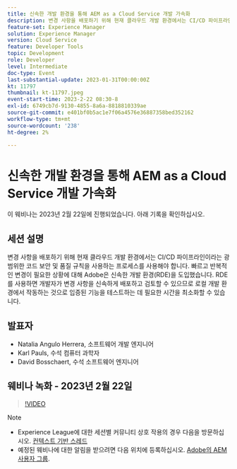 ```yaml
---
title: 신속한 개발 환경을 통해 AEM as a Cloud Service 개발 가속화
description: 변경 사항을 배포하기 위해 현재 클라우드 개발 환경에서는 CI/CD 파이프라인이라는 광범위한 코드 보안 및 품질 규칙을 사용하는 프로세스를 사용해야 합니다. 빠르고 반복적인 변경이 필요한 상황의 경우, Adobe은 신속한 개발 환경(RDE)을 도입했습니다. RDE를 사용하면 개발자가 변경 사항을 신속하게 배포하고 검토할 수 있으므로 로컬 개발 환경에서 작동하는 것으로 입증된 기능을 테스트하는 데 필요한 시간을 최소화할 수 있습니다.
feature-set: Experience Manager
solution: Experience Manager
version: Cloud Service
feature: Developer Tools
topic: Development
role: Developer
level: Intermediate
doc-type: Event
last-substantial-update: 2023-01-31T00:00:00Z
kt: 11797
thumbnail: kt-11797.jpeg
event-start-time: 2023-2-22 08:30-8
exl-id: 6749cb7d-9130-4855-8a6a-8818810339ae
source-git-commit: e401bf0b5ac1e7f06a4576e36887358bed352162
workflow-type: tm+mt
source-wordcount: '238'
ht-degree: 2%

---
```


# 신속한 개발 환경을 통해 AEM as a Cloud Service 개발 가속화

이 웨비나는 2023년 2월 22일에 진행되었습니다. 아래 기록을 확인하십시오.

## 세션 설명

변경 사항을 배포하기 위해 현재 클라우드 개발 환경에서는 CI/CD 파이프라인이라는 광범위한 코드 보안 및 품질 규칙을 사용하는 프로세스를 사용해야 합니다. 빠르고 반복적인 변경이 필요한 상황에 대해 Adobe은 신속한 개발 환경(RDE)을 도입했습니다.
RDE를 사용하면 개발자가 변경 사항을 신속하게 배포하고 검토할 수 있으므로 로컬 개발 환경에서 작동하는 것으로 입증된 기능을 테스트하는 데 필요한 시간을 최소화할 수 있습니다.

## 발표자

* Natalia Angulo Herrera, 소프트웨어 개발 엔지니어
* Karl Pauls, 수석 컴퓨터 과학자
* David Bosschaert, 수석 소프트웨어 엔지니어

## 웨비나 녹화 - 2023년 2월 22일

>[!VIDEO](https://video.tv.adobe.com/v/3415876)

>[!NOTE]
>
>* Experience League에 대한 세션별 커뮤니티 상호 작용의 경우 다음을 방문하십시오. [컨텍스트 기반 스레드](https://bit.ly/3x1Cl8x)
>* 예정된 웨비나에 대한 알림을 받으려면 다음 위치에 등록하십시오. [Adobe의 AEM 사용자 그룹](https://aem-augs.adobe.com/).

